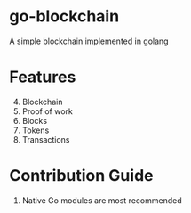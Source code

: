 # go-blockchain
A simple blockchain implemented in golang

# Features

4. Blockchain
1. Proof of work
2. Blocks
2. Tokens
3. Transactions




# Contribution Guide
1. Native Go modules are most recommended 
